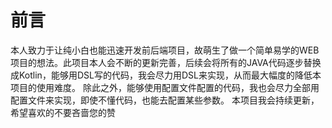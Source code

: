 # 前言

本人致力于让纯小白也能迅速开发前后端项目，故萌生了做一个简单易学的WEB项目的想法。此项目本人会不断的更新完善，后续会将所有的JAVA代码逐步替换成Kotlin，能够用DSL写的代码，我会尽力用DSL来实现，从而最大幅度的降低本项目的使用难度。
除此之外，能够使用配置文件配置的代码，我也会尽力全部用配置文件来实现，即使不懂代码，也能去配置某些参数。
本项目我会持续更新，希望喜欢的不要吝啬您的赞

